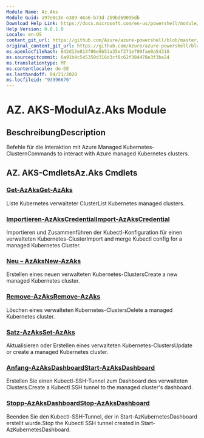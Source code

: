 ```yaml
---
Module Name: Az.Aks
Module Guid: a97e0c3e-e389-46a6-b73d-2b9bd6909bdb
Download Help Link: https://docs.microsoft.com/en-us/powershell/module/az.aks
Help Version: 0.0.1.0
Locale: en-US
content_git_url: https://github.com/Azure/azure-powershell/blob/master/src/Aks/Aks/help/Az.Aks.md
original_content_git_url: https://github.com/Azure/azure-powershell/blob/master/src/Aks/Aks/help/Az.Aks.md
ms.openlocfilehash: 842d13e814f06e8b53a35ef271e709fae0a54310
ms.sourcegitcommit: 6a91b4c545350d316d3cf8c62f384478e3f3ba24
ms.translationtype: MT
ms.contentlocale: de-DE
ms.lasthandoff: 04/21/2020
ms.locfileid: "93996676"
---
```

# <span data-ttu-id="ef5ff-101">AZ. AKS-Modul</span><span class="sxs-lookup"><span data-stu-id="ef5ff-101">Az.Aks Module</span></span>
## <span data-ttu-id="ef5ff-102">Beschreibung</span><span class="sxs-lookup"><span data-stu-id="ef5ff-102">Description</span></span>
<span data-ttu-id="ef5ff-103">Befehle für die Interaktion mit Azure Managed Kubernetes-Clustern</span><span class="sxs-lookup"><span data-stu-id="ef5ff-103">Commands to interact with Azure managed Kubernetes clusters.</span></span>

## <span data-ttu-id="ef5ff-104">AZ. AKS-Cmdlets</span><span class="sxs-lookup"><span data-stu-id="ef5ff-104">Az.Aks Cmdlets</span></span>
### [<span data-ttu-id="ef5ff-105">Get-AzAks</span><span class="sxs-lookup"><span data-stu-id="ef5ff-105">Get-AzAks</span></span>](Get-AzAks.md)
<span data-ttu-id="ef5ff-106">Liste Kubernetes verwalteter Cluster</span><span class="sxs-lookup"><span data-stu-id="ef5ff-106">List Kubernetes managed clusters.</span></span>

### [<span data-ttu-id="ef5ff-107">Importieren-AzAksCredential</span><span class="sxs-lookup"><span data-stu-id="ef5ff-107">Import-AzAksCredential</span></span>](Import-AzAksCredential.md)
<span data-ttu-id="ef5ff-108">Importieren und Zusammenführen der Kubectl-Konfiguration für einen verwalteten Kubernetes-Cluster</span><span class="sxs-lookup"><span data-stu-id="ef5ff-108">Import and merge Kubectl config for a managed Kubernetes Cluster.</span></span>

### [<span data-ttu-id="ef5ff-109">Neu – AzAks</span><span class="sxs-lookup"><span data-stu-id="ef5ff-109">New-AzAks</span></span>](New-AzAks.md)
<span data-ttu-id="ef5ff-110">Erstellen eines neuen verwalteten Kubernetes-Clusters</span><span class="sxs-lookup"><span data-stu-id="ef5ff-110">Create a new managed Kubernetes cluster.</span></span>

### [<span data-ttu-id="ef5ff-111">Remove-AzAks</span><span class="sxs-lookup"><span data-stu-id="ef5ff-111">Remove-AzAks</span></span>](Remove-AzAks.md)
<span data-ttu-id="ef5ff-112">Löschen eines verwalteten Kubernetes-Clusters</span><span class="sxs-lookup"><span data-stu-id="ef5ff-112">Delete a managed Kubernetes cluster.</span></span>

### [<span data-ttu-id="ef5ff-113">Satz-AzAks</span><span class="sxs-lookup"><span data-stu-id="ef5ff-113">Set-AzAks</span></span>](Set-AzAks.md)
<span data-ttu-id="ef5ff-114">Aktualisieren oder Erstellen eines verwalteten Kubernetes-Clusters</span><span class="sxs-lookup"><span data-stu-id="ef5ff-114">Update or create a managed Kubernetes cluster.</span></span>

### [<span data-ttu-id="ef5ff-115">Anfang-AzAksDashboard</span><span class="sxs-lookup"><span data-stu-id="ef5ff-115">Start-AzAksDashboard</span></span>](Start-AzAksDashboard.md)
<span data-ttu-id="ef5ff-116">Erstellen Sie einen Kubectl-SSH-Tunnel zum Dashboard des verwalteten Clusters.</span><span class="sxs-lookup"><span data-stu-id="ef5ff-116">Create a Kubectl SSH tunnel to the managed cluster's dashboard.</span></span>

### [<span data-ttu-id="ef5ff-117">Stopp-AzAksDashboard</span><span class="sxs-lookup"><span data-stu-id="ef5ff-117">Stop-AzAksDashboard</span></span>](Stop-AzAksDashboard.md)
<span data-ttu-id="ef5ff-118">Beenden Sie den Kubectl-SSH-Tunnel, der in Start-AzKubernetesDashboard erstellt wurde.</span><span class="sxs-lookup"><span data-stu-id="ef5ff-118">Stop the Kubectl SSH tunnel created in Start-AzKubernetesDashboard.</span></span>

